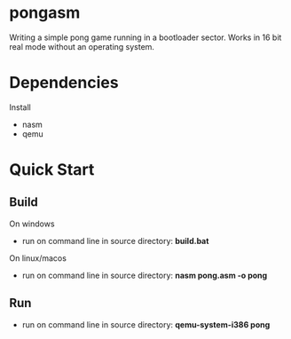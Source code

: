 # pongasm

Writing a simple pong game running in a bootloader sector. Works in 16 bit real mode without an operating system.

# Dependencies
Install
* nasm
* qemu

# Quick Start

## Build

On windows
* run on command line in source directory: **build.bat**

On linux/macos
* run on command line in source directory: **nasm pong.asm -o pong**

## Run
* run on command line in source directory: **qemu-system-i386 pong**
